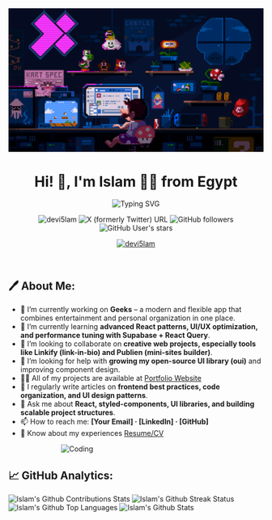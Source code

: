 <!-- Banner. -->
<img src="./assets/images/banner.gif" alt="Banner"/>

<!-- My Name. -->
<h1 align="center">Hi! 👋, I'm Islam 🥷🏻 from Egypt</h1>

<!-- Typing. -->
<div align="center">
  <img src="https://readme-typing-svg.demolab.com?font=Roboto+Slab&weight=800&size=24&letterSpacing=1px&duration=4000&pause=1000&color=FFFFFF&center=true&vCenter=true&width=588&lines=A+passionate+Full-Stack+Developer;A+passionate+Front-End+Developer;A+passionate+Filmmer;A+passionate+Gamer;A+passionate+Traveler" alt="Typing SVG" />
</div>

<!-- Shields. -->
<p align="center">
  <img src="https://komarev.com/ghpvc/?username=devi5lam&label=Profile%20views&color=0e75b6&style=flat" alt="devi5lam" />
  <img alt="X (formerly Twitter) URL" src="https://img.shields.io/twitter/url?url=https%3A%2F%2Fx.com%2Fdevi5lam">
  <img alt="GitHub followers" src="https://img.shields.io/github/followers/devi5lam">
  <img alt="GitHub User's stars" src="https://img.shields.io/github/stars/devi5lam">
</p>

<!-- Trophy. -->
<p align="center"> <a href="https://github.com/ryo-ma/github-profile-trophy"><img src="https://github-profile-trophy.vercel.app/?username=devi5lam" alt="devi5lam" /></a> </p>

<!-- Break. -->
<br />

<!-- About Me. -->
<h2 align="left">🖊️ About Me:</h2>

<!-- Information. -->
- 🔭 I’m currently working on **Geeks** – a modern and flexible app that combines entertainment and personal organization in one place.
- 🌱 I’m currently learning **advanced React patterns, UI/UX optimization, and performance tuning with Supabase + React Query**.  
- 👯 I’m looking to collaborate on **creative web projects, especially tools like Linkify (link-in-bio) and Publien (mini-sites builder)**.  
- 🤝 I’m looking for help with **growing my open-source UI library (oui)** and improving component design.  
- 👨‍💻 All of my projects are available at [Portfolio Website](#)
- 📝 I regularly write articles on **frontend best practices, code organization, and UI design patterns**.  
- 💬 Ask me about **React, styled-components, UI libraries, and building scalable project structures**.  
- 📫 How to reach me: **[Your Email] · [LinkedIn] · [GitHub]**
- 📄 Know about my experiences [Resume/CV](#)  

<!-- GIF. -->
<img align="right" alt="Coding" width="400" src="https://cdn.dribbble.com/users/1162077/screenshots/3848914/programmer.gif">

<!-- Break. -->
<br />

<!-- GitHub Analytics. -->
<h2 align="left">📈 GitHub Analytics:</h2>

<!-- Contributions Stats. -->
<img alt="Islam's Github Contributions Stats" src="https://github-readme-stats.vercel.app/api?username=devi5lam&rank_icon=github&theme=shades-of-purple&hide_border=true&include_all_commits=true&custom_title=Islam&border_radius=8&count_private=true&show_icons=true&locale=en&show=reviews,discussions_started,discussions_answered,prs_merged,prs_merged_percentage"/>

<!-- Streak Status. -->
<img alt="Islam's Github Streak Status" src="https://nirzak-streak-stats.vercel.app/?user=devi5lam&theme=shades-of-purple&hide_border=true"/>

<!-- Top Languages. -->
<img alt="Islam's Github Top Languages" src="https://github-readme-stats.vercel.app/api/top-langs/?username=devi5lam&theme=shades-of-purple&hide_border=true&layout=compact"/>

<!-- Contributions Graph. -->
<img alt="Islam's Github Stats" src="https://github-readme-activity-graph.vercel.app/graph?username=devi5lam&bg_color=000000&color=ffffff&line=ffffff&point=ffffff&area=true&hide_border=true)](https://github.com/ashutosh00710/github-readme-activity-graph"/>

<!-- Break. -->
<br />

